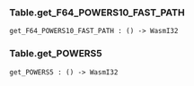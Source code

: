 ### Table.**get_F64_POWERS10_FAST_PATH**

```grain
get_F64_POWERS10_FAST_PATH : () -> WasmI32
```

### Table.**get_POWERS5**

```grain
get_POWERS5 : () -> WasmI32
```

